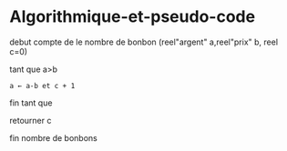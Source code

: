 # Algorithmique-et-pseudo-code

debut compte de le nombre de bonbon (reel"argent" a,reel"prix" b, reel c=0)
  
  tant que a>b 
  
    a ← a-b et c + 1
  
  fin tant que
  
  retourner c

fin nombre de bonbons
